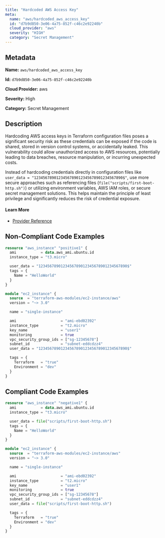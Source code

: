 ```yaml
---
title: "Hardcoded AWS Access Key"
meta:
  name: "aws/hardcoded_aws_access_key"
  id: "d7b9d850-3e06-4a75-852f-c46c2e92240b"
  cloud_provider: "aws"
  severity: "HIGH"
  category: "Secret Management"
---
```


## Metadata
**Name:** `aws/hardcoded_aws_access_key`

**Id:** `d7b9d850-3e06-4a75-852f-c46c2e92240b`

**Cloud Provider:** aws

**Severity:** High

**Category:** Secret Management

## Description
Hardcoding AWS access keys in Terraform configuration files poses a significant security risk as these credentials can be exposed if the code is shared, stored in version control systems, or accidentally leaked. This vulnerability could allow unauthorized access to AWS resources, potentially leading to data breaches, resource manipulation, or incurring unexpected costs.

Instead of hardcoding credentials directly in configuration files like `user_data = "1234567890123456789012345678901234567890$"`, use more secure approaches such as referencing files (`file("scripts/first-boot-http.sh")`) or utilizing environment variables, AWS IAM roles, or secure secret management solutions. This helps maintain the principle of least privilege and significantly reduces the risk of credential exposure.

#### Learn More

 - [Provider Reference](https://registry.terraform.io/providers/hashicorp/aws/latest/docs/resources/instance)

## Non-Compliant Code Examples
```terraform
resource "aws_instance" "positive1" {
  ami           = data.aws_ami.ubuntu.id
  instance_type = "t3.micro"

  user_data = "1234567890123456789012345678901234567890$"
  tags = {
    Name = "HelloWorld"
  }
}


```

```terraform
module "ec2_instance" {
  source  = "terraform-aws-modules/ec2-instance/aws"
  version = "~> 3.0"

  name = "single-instance"

  ami                    = "ami-ebd02392"
  instance_type          = "t2.micro"
  key_name               = "user1"
  monitoring             = true
  vpc_security_group_ids = ["sg-12345678"]
  subnet_id              = "subnet-eddcdzz4"
  user_data = "1234567890123456789012345678901234567890$"

  tags = {
    Terraform   = "true"
    Environment = "dev"
  }
}

```

## Compliant Code Examples
```terraform
resource "aws_instance" "negative1" {
  ami           = data.aws_ami.ubuntu.id
  instance_type = "t3.micro"

  user_data = file("scripts/first-boot-http.sh")
  tags = {
    Name = "HelloWorld"
  }
}


```

```terraform
module "ec2_instance" {
  source  = "terraform-aws-modules/ec2-instance/aws"
  version = "~> 3.0"

  name = "single-instance"

  ami                    = "ami-ebd02392"
  instance_type          = "t2.micro"
  key_name               = "user1"
  monitoring             = true
  vpc_security_group_ids = ["sg-12345678"]
  subnet_id              = "subnet-eddcdzz4"
  user_data = file("scripts/first-boot-http.sh")

  tags = {
    Terraform   = "true"
    Environment = "dev"
  }
}

```